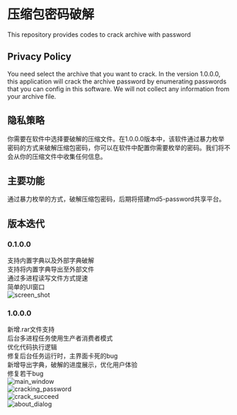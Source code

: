# 压缩包密码破解
This repository provides codes to crack archive with password
## Privacy Policy
You need select the archive that you want to crack. In the version 1.0.0.0, this application will crack the archive password by enumerating passwords that you can config in this software. We will not collect any information from your archive file.
## 隐私策略
你需要在软件中选择要破解的压缩文件。在1.0.0.0版本中，该软件通过暴力枚举密码的方式来破解压缩包密码，你可以在软件中配置你需要枚举的密码。我们将不会从你的压缩文件中收集任何信息。
## 主要功能
通过暴力枚举的方式，破解压缩包密码，后期将搭建md5-password共享平台。
## 版本迭代
### 0.1.0.0
支持内置字典以及外部字典破解</br>
支持将内置字典导出至外部文件</br>
通过多进程读写文件方式提速</br>
简单的UI窗口</br>
![screen_shot](https://github.com/GoogleLLP/Archive-password-cracker/blob/master/%E5%8A%A0%E5%AF%86%E5%8E%8B%E7%BC%A9%E5%8C%85%E7%A0%B4%E8%A7%A3%E5%99%A80.1.0.0/screen_shot.PNG)</br>
### 1.0.0.0
新增.rar文件支持</br>
后台多进程任务使用生产者消费者模式</br>
优化代码执行逻辑</br>
修复后台任务运行时，主界面卡死的bug</br>
新增导出字典，破解的进度展示，优化用户体验</br>
修复若干bug</br>
![main_window](https://raw.githubusercontent.com/GoogleLLP/Archive-password-cracker/master/%E5%8A%A0%E5%AF%86%E5%8E%8B%E7%BC%A9%E5%8C%85%E7%A0%B4%E8%A7%A3%E5%99%A81.0.0.0/screen_shots/main_window.PNG)</br>
![cracking_password](https://raw.githubusercontent.com/GoogleLLP/Archive-password-cracker/master/%E5%8A%A0%E5%AF%86%E5%8E%8B%E7%BC%A9%E5%8C%85%E7%A0%B4%E8%A7%A3%E5%99%A81.0.0.0/screen_shots/cracking.PNG)</br>
![crack_succeed](https://raw.githubusercontent.com/GoogleLLP/Archive-password-cracker/master/%E5%8A%A0%E5%AF%86%E5%8E%8B%E7%BC%A9%E5%8C%85%E7%A0%B4%E8%A7%A3%E5%99%A81.0.0.0/screen_shots/succeed.PNG)</br>
![about_dialog](https://raw.githubusercontent.com/GoogleLLP/Archive-password-cracker/master/%E5%8A%A0%E5%AF%86%E5%8E%8B%E7%BC%A9%E5%8C%85%E7%A0%B4%E8%A7%A3%E5%99%A81.0.0.0/screen_shots/about.PNG)
